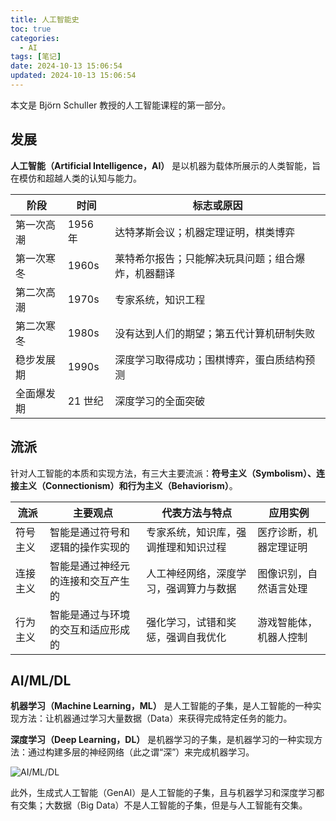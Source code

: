 ```yaml
---
title: 人工智能史
toc: true
categories:
  - AI
tags: [笔记]
date: 2024-10-13 15:06:54
updated: 2024-10-13 15:06:54
---
```


本文是 Björn Schuller 教授的人工智能课程的第一部分。

## 发展

**人工智能（Artificial Intelligence，AI）** 是以机器为载体所展示的人类智能，旨在模仿和超越人类的认知与能力。

| 阶段       | 时间    | 标志或原因                                         |
| ---------- | ------- | -------------------------------------------------- |
| 第一次高潮 | 1956 年 | 达特茅斯会议；机器定理证明，棋类博弈               |
| 第一次寒冬 | 1960s   | 莱特希尔报告；只能解决玩具问题；组合爆炸，机器翻译 |
| 第二次高潮 | 1970s   | 专家系统，知识工程                                 |
| 第二次寒冬 | 1980s   | 没有达到人们的期望；第五代计算机研制失败           |
| 稳步发展期 | 1990s   | 深度学习取得成功；围棋博弈，蛋白质结构预测         |
| 全面爆发期 | 21 世纪 | 深度学习的全面突破                                 |

## 流派

针对人工智能的本质和实现方法，有三大主要流派：**符号主义（Symbolism）、连接主义（Connectionism）和行为主义（Behaviorism）**。

| 流派     | 主要观点                           | 代表方法与特点                         | 应用实例               |
| -------- | ---------------------------------- | -------------------------------------- | ---------------------- |
| 符号主义 | 智能是通过符号和逻辑的操作实现的   | 专家系统，知识库，强调推理和知识过程   | 医疗诊断，机器定理证明 |
| 连接主义 | 智能是通过神经元的连接和交互产生的 | 人工神经网络，深度学习，强调算力与数据 | 图像识别，自然语言处理 |
| 行为主义 | 智能是通过与环境的交互和适应形成的 | 强化学习，试错和奖惩，强调自我优化     | 游戏智能体，机器人控制 |

## AI/ML/DL

**机器学习（Machine Learning，ML）** 是人工智能的子集，是人工智能的一种实现方法：让机器通过学习大量数据（Data）来获得完成特定任务的能力。

**深度学习（Deep Learning，DL）** 是机器学习的子集，是机器学习的一种实现方法：通过构建多层的神经网络（此之谓“深”）来完成机器学习。

![AI/ML/DL](AI-ML-DL.png)

此外，生成式人工智能（GenAI）是人工智能的子集，且与机器学习和深度学习都有交集；大数据（Big Data）不是人工智能的子集，但是与人工智能有交集。
